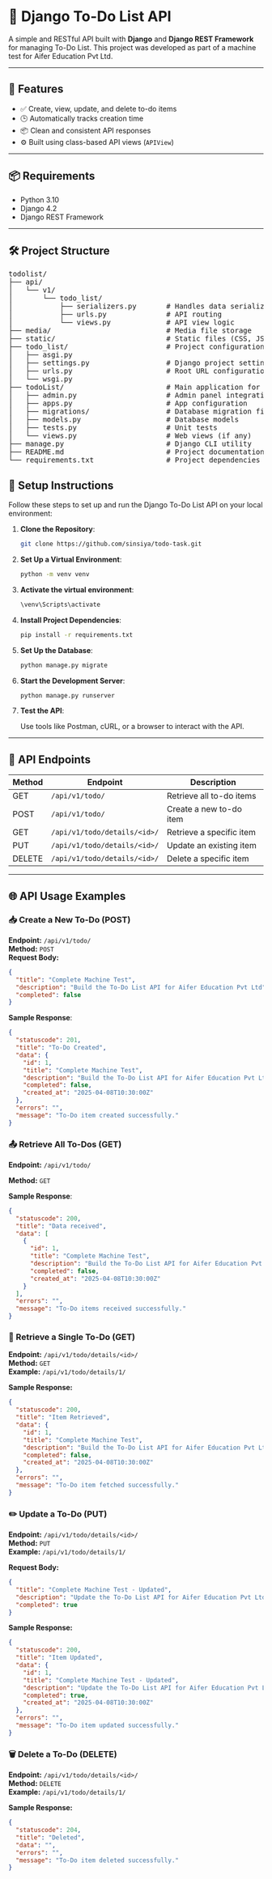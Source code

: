 # 📝 Django To-Do List API

A simple and RESTful API built with **Django** and **Django REST Framework** for managing To-Do List. This project was developed as part of a machine test for Aifer Education Pvt Ltd.


---

## 🚀 Features

- ✅ Create, view, update, and delete to-do items
- 🕒 Automatically tracks creation time
- 📦 Clean and consistent API responses
- ⚙️ Built using class-based API views (`APIView`)

---

## 📦 Requirements

- Python 3.10
- Django 4.2
- Django REST Framework

---

## 🛠️ Project Structure

<pre>todolist/
├── api/
│   └── v1/
│       └── todo_list/
│           ├── serializers.py       # Handles data serialization/deserialization
│           ├── urls.py              # API routing
│           └── views.py             # API view logic
├── media/                           # Media file storage
├── static/                          # Static files (CSS, JS, etc.)
├── todo_list/                       # Project configuration
│   ├── asgi.py
│   ├── settings.py                  # Django project settings
│   ├── urls.py                      # Root URL configuration
│   └── wsgi.py
├── todoList/                        # Main application for to-do logic
│   ├── admin.py                     # Admin panel integration
│   ├── apps.py                      # App configuration
│   ├── migrations/                  # Database migration files
│   ├── models.py                    # Database models
│   ├── tests.py                     # Unit tests
│   └── views.py                     # Web views (if any)
├── manage.py                        # Django CLI utility
├── README.md                        # Project documentation
└── requirements.txt                 # Project dependencies
</pre>



## 📖 Setup Instructions

Follow these steps to set up and run the Django To-Do List API on your local environment:

1. **Clone the Repository**:
   ```bash
   git clone https://github.com/sinsiya/todo-task.git
   
2. **Set Up a Virtual Environment**:
   ```bash
   python -m venv venv

3. **Activate the virtual environment**:
   ```bash
   \venv\Scripts\activate
   
4. **Install Project Dependencies**:
   ```bash
   pip install -r requirements.txt
   
5. **Set Up the Database**:
   ```bash
   python manage.py migrate
   
6. **Start the Development Server**:
   ```bash
   python manage.py runserver
   
7. **Test the API**:

   Use tools like Postman, cURL, or a browser to interact with the API.

---

## 📡 API Endpoints

| Method | Endpoint                         | Description              |
|--------|----------------------------------|--------------------------|
| GET    | `/api/v1/todo/`                  | Retrieve all to-do items |
| POST   | `/api/v1/todo/`                  | Create a new to-do item  |
| GET    | `/api/v1/todo/details/<id>/`     | Retrieve a specific item |
| PUT    | `/api/v1/todo/details/<id>/`     | Update an existing item  |
| DELETE | `/api/v1/todo/details/<id>/`     | Delete a specific item   |
---

## 🌐 API Usage Examples

### 📥 Create a New To-Do (POST)
**Endpoint:** `/api/v1/todo/`  
**Method:** `POST`  
**Request Body:**
```json
{
  "title": "Complete Machine Test",
  "description": "Build the To-Do List API for Aifer Education Pvt Ltd",
  "completed": false
}

```
**Sample Response**:
```json
{
  "statuscode": 201,
  "title": "To-Do Created",
  "data": {
    "id": 1,
    "title": "Complete Machine Test",
    "description": "Build the To-Do List API for Aifer Education Pvt Ltd",
    "completed": false,
    "created_at": "2025-04-08T10:30:00Z"
  },
  "errors": "",
  "message": "To-Do item created successfully."
}
```
### 📤 Retrieve All To-Dos (GET)
**Endpoint:** `/api/v1/todo/`

**Method:** `GET`

**Sample Response**:
```json
{
  "statuscode": 200,
  "title": "Data received",
  "data": [
    {
      "id": 1,
      "title": "Complete Machine Test",
      "description": "Build the To-Do List API for Aifer Education Pvt Ltd",
      "completed": false,
      "created_at": "2025-04-08T10:30:00Z"
    }
  ],
  "errors": "",
  "message": "To-Do items received successfully."
}

```
### 🧾 Retrieve a Single To-Do (GET)

**Endpoint:** `/api/v1/todo/details/<id>/`  
**Method:** `GET`  
**Example:** `/api/v1/todo/details/1/`

**Sample Response:**
```json
{
  "statuscode": 200,
  "title": "Item Retrieved",
  "data": {
    "id": 1,
    "title": "Complete Machine Test",
    "description": "Build the To-Do List API for Aifer Education Pvt Ltd",
    "completed": false,
    "created_at": "2025-04-08T10:30:00Z"
  },
  "errors": "",
  "message": "To-Do item fetched successfully."
}

```
### ✏️ Update a To-Do (PUT)

**Endpoint:** `/api/v1/todo/details/<id>/`  
**Method:** `PUT`  
**Example:** `/api/v1/todo/details/1/`

**Request Body:**
```json
{
  "title": "Complete Machine Test - Updated",
  "description": "Update the To-Do List API for Aifer Education Pvt Ltd",
  "completed": true
}
```
**Sample Response:**
```json
{
  "statuscode": 200,
  "title": "Item Updated",
  "data": {
    "id": 1,
    "title": "Complete Machine Test - Updated",
    "description": "Update the To-Do List API for Aifer Education Pvt Ltd",
    "completed": true,
    "created_at": "2025-04-08T10:30:00Z"
  },
  "errors": "",
  "message": "To-Do item updated successfully."
}

```
### 🗑️ Delete a To-Do (DELETE)

**Endpoint:** `/api/v1/todo/details/<id>/`  
**Method:** `DELETE`  
**Example:** `/api/v1/todo/details/1/`  

**Sample Response:**
```json
{
  "statuscode": 204,
  "title": "Deleted",
  "data": "",
  "errors": "",
  "message": "To-Do item deleted successfully."
}
```












